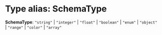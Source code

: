 # Type alias: SchemaType

**SchemaType**: `"string"` | `"integer"` | `"float"` | `"boolean"` | `"enum"` | `"object"` | `"range"` | `"color"` | `"array"`
